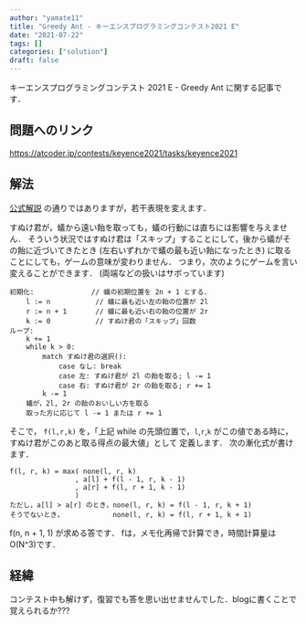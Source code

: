 ```yaml
---
author: "yamate11"
title: "Greedy Ant - キーエンスプログラミングコンテスト2021 E"
date: "2021-07-22"
tags: []
categories: ["solution"]
draft: false
---
```


キーエンスプログラミングコンテスト 2021 E - Greedy Ant に関する記事です．

## 問題へのリンク

https://atcoder.jp/contests/keyence2021/tasks/keyence2021

## 解法

[公式解説](https://atcoder.jp/contests/keyence2021/editorial/566) の通りではありますが，若干表現を変えます．

すぬけ君が，蟻から遠い飴を取っても，蟻の行動には直ちには影響を与えません．
そういう状況ではすぬけ君は「スキップ」することにして，後から蟻がその飴に近づいてきたとき
(左右いずれかで蟻の最も近い飴になったとき) に取ることにしても，ゲームの意味が変わりません．
つまり，次のようにゲームを言い変えることができます．
(両端などの扱いはサボっています)

```plaintext
初期化:              // 蟻の初期位置を 2n + 1 とする．
    l := n           // 蟻に最も近い左の飴の位置が 2l
    r := n + 1       // 蟻に最も近い右の飴の位置が 2r
    k := 0           // すぬけ君の「スキップ」回数
ループ:
    k += 1
    while k > 0:
        match すぬけ君の選択():
            case なし: break
            case 左: すぬけ君が 2l の飴を取る; l -= 1
            case 右: すぬけ君が 2r の飴を取る; r += 1
        k -= 1
    蟻が，2l, 2r の飴のおいしい方を取る
    取った方に応じて l -= 1 または r += 1
```
そこで，
`f(l,r,k)` を，「上記 while の先頭位置で，`l`,`r`,`k` がこの値である時に，すぬけ君がこのあと取る得点の最大値」として
定義します．
次の漸化式が書けます．

```
f(l, r, k) = max( none(l, r, k)
                , a[l] + f(l - 1, r, k - 1)
                , a[r] + f(l, r + 1, k - 1)
                )
ただし，a[l] > a[r] のとき，none(l, r, k) = f(l - 1, r, k + 1)
そうでないとき，            none(l, r, k) = f(l, r + 1, k + 1)
```

f(n, n + 1, 1) が求める答です．
fは，メモ化再帰で計算でき，時間計算量は O(N\^3)です．


## 経緯

コンテスト中も解けず，復習でも答を思い出せませんでした．blogに書くことで覚えられるか???
